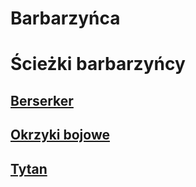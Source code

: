 # Barbarzyńca

<!-- <img src="imgs/barbarzynca.png" width="500"> -->

# Ścieżki barbarzyńcy

## [Berserker](sciezki/berserker.md)
<!-- <img src="sciezki/imgs/berserker.png" width="300"> -->

## [Okrzyki bojowe](sciezki/okrzyki-bojowe.md)
<!-- <img src="sciezki/imgs/okrzyki-bojowe.png" width="300"> -->

## [Tytan](sciezki/tytan.md)
<!-- <img src="sciezki/imgs/tytan.png" width="300"> -->
